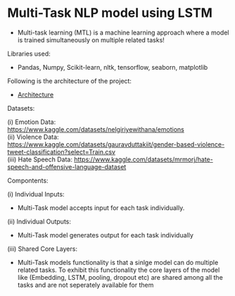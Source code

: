 # Multi-Task NLP model using LSTM

- Multi-task learning (MTL) is a machine learning approach where a model is trained simultaneously on multiple related tasks!

Libraries used:
- Pandas, Numpy, Scikit-learn, nltk, tensorflow, seaborn, matplotlib


Following is the architecture of the project:
- [Architecture](https://github.com/user-attachments/assets/597b47c6-33bd-4570-bbf5-894d4346f6b9)

Datasets: <br>

(i) Emotion Data: 
 https://www.kaggle.com/datasets/nelgiriyewithana/emotions <br>
(ii) Violence Data:
https://www.kaggle.com/datasets/gauravduttakiit/gender-based-violence-tweet-classification?select=Train.csv <br>
(iii) Hate Speech Data:
https://www.kaggle.com/datasets/mrmorj/hate-speech-and-offensive-language-dataset <br>

Compontents:

(i) Individual Inputs:
- Multi-Task model accepts input for each task individually.

(ii) Individual Outputs:
- Multi-Task model generates output for each task individually

(iii) Shared Core Layers:
- Multi-Task models functionality is that a sinlge model can do multiple related tasks. To exhibit this functionality the core layers of the model like (Embedding, LSTM, pooling, dropout etc) are shared among all the tasks and are not seperately available for them
